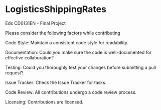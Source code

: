 # LogisticsShippingRates
Edx CD0131EN - Final Project


Please consider the following factors while contributing

Code Style:
Maintain a consistent code style for readability.

Documentation:
Could you make sure the code is well-documented for effective collaboration?

Testing:
Could you thoroughly test your changes before submitting a pull request?

Issue Tracker:
Check the Issue Tracker for tasks.

Code Review:
All contributions undergo a code review process.

Licensing:
Contributions are licensed.
